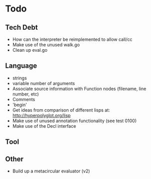 # Todo

## Tech Debt

- How can the interpreter be reimplemented to allow call/cc
- Make use of the unused walk.go
- Clean up eval.go

## Language

- strings
- variable number of arguments
- Associate source information with Function nodes (filename, line number, etc)
- Comments
- 'begin'
- Get ideas from comparison of different lisps at: http://hyperpolyglot.org/lisp
- Make use of unused annotation functionality (see test 0100)
- Make use of the Decl interface

## Tool

## Other

- Build up a metacircular evaluator (v2)
